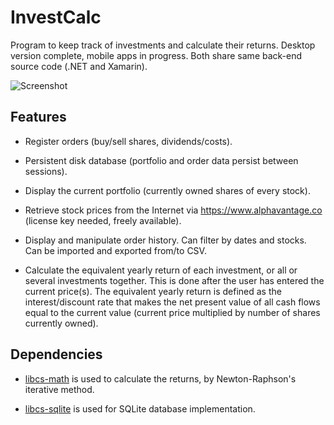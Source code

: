 # InvestCalc
Program to keep track of investments and calculate their returns.
Desktop version complete, mobile apps in progress.
Both share same back-end source code (.NET and Xamarin).

![Screenshot](https://i.postimg.cc/fykwTVkT/demo.png "Example of main window")

## Features
* Register orders
(buy/sell shares, dividends/costs).

* Persistent disk database
(portfolio and order data persist between sessions).

* Display the current portfolio
(currently owned shares of every stock).

* Retrieve stock prices from the Internet
via <https://www.alphavantage.co>
(license key needed, freely available).

* Display and manipulate order history.
Can filter by dates and stocks.
Can be imported and exported from/to CSV.

* Calculate the equivalent yearly return of each investment,
or all or several investments together.
This is done after the user has entered the current price(s).
The equivalent yearly return is defined as the interest/discount rate
that makes the net present value of all cash flows
equal to the current value
(current price multiplied by number of shares currently owned).

## Dependencies
* [libcs-math](https://github.com/XavierAP/libcs-math)
is used to calculate the returns,
by Newton-Raphson's iterative method.

* [libcs-sqlite](https://github.com/XavierAP/libcs-sqlite)
is used for SQLite database implementation.
